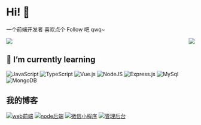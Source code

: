 # Hi! 👋

一个前端开发者 喜欢点个 Follow 吧 qwq~
<br>
<!-- [![Anurag's GitHub stats](https://github-readme-stats.vercel.app/api?username=litfa&count_private=true&locale=cn&show_icons=true)](https://github.com/anuraghazra/github-readme-stats) -->
<!-- [![Top Langs](https://github-readme-stats.vercel.app/api/top-langs/?username=litfa&locale=cn)](https://github.com/anuraghazra/github-readme-stats) -->
<a href="https://github.com/anuraghazra/github-readme-stats" >
  <img align="right" src="https://github-readme-stats.vercel.app/api?username=litfa&count_private=true&locale=cn&show_icons=true" >
  <img  src="https://github-readme-stats.vercel.app/api/top-langs/?username=litfa&locale=cn" />
</a>

## 🌱 I’m currently learning

![JavaScript](https://img.shields.io/badge/javascript-%23455.svg?style=for-the-badge&logo=javascript&logoColor=#f0dc4e)
![TypeScript](https://img.shields.io/badge/typescript-%23007ACC.svg?style=for-the-badge&logo=typescript&logoColor=white)
![Vue.js](https://img.shields.io/badge/vuejs-%2335495e.svg?style=for-the-badge&logo=vuedotjs&logoColor=%234FC08D)
![NodeJS](https://img.shields.io/badge/node.js-6DA55F?style=for-the-badge&logo=node.js&logoColor=white)
![Express.js](https://img.shields.io/badge/express.js-%23404d59.svg?style=for-the-badge&logo=express&logoColor=%2361DAFB)
![MySql](https://img.shields.io/badge/mysql-%23a78b31.svg?style=for-the-badge&logo=mysql&logoColor=%2361DAFB)
![MongoDB](https://img.shields.io/badge/mongodb-%23aa1.svg?style=for-the-badge&logo=mongodb&logoColor=%231f8435)

## 我的博客
  [![web前端](https://github-readme-stats.vercel.app/api/pin/?username=litfBlog&repo=blog&show_owner=true)](https://github.com/litfBlog/blog)
  [![node后端](https://github-readme-stats.vercel.app/api/pin/?username=litfBlog&repo=blog-service&show_owner=true)](https://github.com/litfBlog/blog-service)
  [![微信小程序](https://github-readme-stats.vercel.app/api/pin/?username=litfBlog&repo=blog-miniprogram&show_owner=true)](https://github.com/litfBlog/blog-miniprogram)
  [![管理后台](https://github-readme-stats.vercel.app/api/pin/?username=litfBlog&repo=admin&show_owner=true)](https://github.com/litfBlog/admin)

<!--
**litfa/litfa** is a ✨ _special_ ✨ repository because its `README.md` (this file) appears on your GitHub profile.

Here are some ideas to get you started:

- 🔭 I’m currently working on ...
- 🌱 I’m currently learning ...
- 👯 I’m looking to collaborate on ...
- 🤔 I’m looking for help with ...
- 💬 Ask me about ...
- 📫 How to reach me: ...
- 😄 Pronouns: ...
- ⚡ Fun fact: ...
-->
